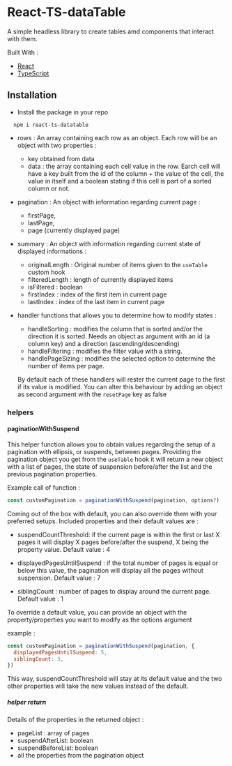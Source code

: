 # React-TS-dataTable

A simple headless library to create tables amd components that interact with them.

Built With :

- [React](https://reactjs.org/)
- [TypeScript](https://www.typescriptlang.org/)

## Installation

- Install the package in your repo

```shell
  npm i react-ts-datatable
```



- rows : An array containing each row as an object. Each row will be an object with two properties :

  - key obtained from data
  - data : the array containing each cell value in the row. Earch cell will have a key built from the id of the column + the value of the cell, the value in itself and a boolean stating if this cell is part of a sorted column or not.

- pagination : An object with information regarding current page :

  - firstPage,
  - lastPage,
  - page (currently displayed page)

- summary : An object with information regarding current state of displayed informations :

  - originalLength : Original number of items given to the `useTable` custom hook
  - filteredLength : length of currently displayed items
  - isFiltered : boolean
  - firstIndex : index of the first item in current page
  - lastIndex : index of the last item in current page

- handler functions that allows you to determine how to modify states :

  - handleSorting : modifies the column that is sorted and/or the direction it is sorted. Needs an object as argument with an id (a column key) and a direction (ascending/descending)
  - handleFiltering : modifies the filter value with a string.
  - handlePageSizing : modifies the selected option to determine the number of items per page.

  By default each of these handlers will rester the current page to the first if its value is modified. You can alter this behaviour by adding an object as second argument with the `resetPage` key as false

### helpers

#### paginationWithSuspend

This helper function allows you to obtain values regarding the setup of a pagination with ellipsis, or suspends, between pages.
Providing the pagination object you get from the `useTable` hook it will return a new object with a list of pages, the state of suspension before/after the list and the previous pagination properties.

Example call of function :

```js
const customPagination = paginationWithSuspend(pagination, options?)
```

Coming out of the box with default, you can also override them with your preferred setups. Included properties and their default values are :

- suspendCountThreshold: if the current page is within the first or last X pages it will display X pages before/after the suspend, X being the property value. Default value : 4

- displayedPagesUntilSuspend : if the total number of pages is equal or below this value, the pagination will display all the pages without suspension. Default value : 7

- siblingCount : number of pages to display around the current page. Default value : 1

To override a default value, you can provide an object with the property/properties you want to modify as the options argument

example :

```js
const customPagination = paginationWithSuspend(pagination, {
  displayedPagesUntilSuspend: 5,
  siblingCount: 3,
})
```

This way, suspendCountThreshold will stay at its default value and the two other properties will take the new values instead of the default.

##### helper return

Details of the properties in the returned object :

- pageList : array of pages
- suspendAfterList: boolean
- suspendBeforeList: boolean
- all the properties from the pagination object
